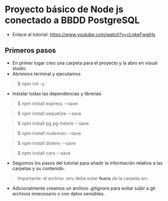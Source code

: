 # Proyecto básico de Node js conectado a BBDD PostgreSQL

- Enlace al tutorial: https://www.youtube.com/watch?v=cLnkeFwgjHs

## Primeros pasos

- En primer lugar creo una carpeta para el proyecto y la abro en visual studio.
- Abrimnos terminal y ejecutamos
> $ npm init -y
- Instalar todas las dependencias y librerías
> $ npm install express --save

> $ npm install sequelize --save

> $ npm install pg pg-hstore --save 

> $ npm install nodemon --save

> $ npm install dotenv --save

> $ npm install cors --save

- Seguimos los pasos del tutorial para añadir la información relativa a las carpetas y su contenido.
> Importante: el archivo .env debe estar **fuera** de la carpeta src.
- Adicionalmente creamos un archivo .gitignore para evitar subir a git archivos innecesario o con datos sensibles.
